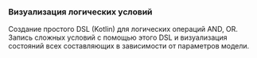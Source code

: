 ### Визуализация логических условий

Создание простого DSL (Kotlin) для логических операций AND, OR. Запись сложных условий с помощью этого DSL и визуализация состояний всех составляющих в зависимости от параметров модели.
